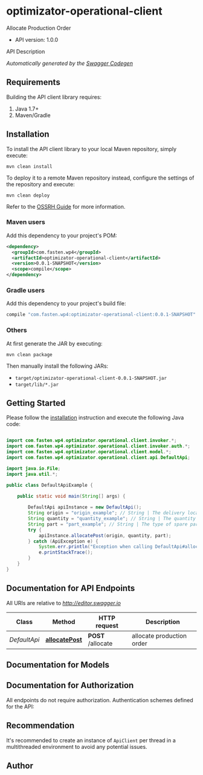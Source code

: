# optimizator-operational-client

Allocate Production Order
- API version: 1.0.0

API Description


*Automatically generated by the [Swagger Codegen](https://github.com/swagger-api/swagger-codegen)*


## Requirements

Building the API client library requires:
1. Java 1.7+
2. Maven/Gradle

## Installation

To install the API client library to your local Maven repository, simply execute:

```shell
mvn clean install
```

To deploy it to a remote Maven repository instead, configure the settings of the repository and execute:

```shell
mvn clean deploy
```

Refer to the [OSSRH Guide](http://central.sonatype.org/pages/ossrh-guide.html) for more information.

### Maven users

Add this dependency to your project's POM:

```xml
<dependency>
  <groupId>com.fasten.wp4</groupId>
  <artifactId>optimizator-operational-client</artifactId>
  <version>0.0.1-SNAPSHOT</version>
  <scope>compile</scope>
</dependency>
```

### Gradle users

Add this dependency to your project's build file:

```groovy
compile "com.fasten.wp4:optimizator-operational-client:0.0.1-SNAPSHOT"
```

### Others

At first generate the JAR by executing:

```shell
mvn clean package
```

Then manually install the following JARs:

* `target/optimizator-operational-client-0.0.1-SNAPSHOT.jar`
* `target/lib/*.jar`

## Getting Started

Please follow the [installation](#installation) instruction and execute the following Java code:

```java

import com.fasten.wp4.optimizator.operational.client.invoker.*;
import com.fasten.wp4.optimizator.operational.client.invoker.auth.*;
import com.fasten.wp4.optimizator.operational.client.model.*;
import com.fasten.wp4.optimizator.operational.client.api.DefaultApi;

import java.io.File;
import java.util.*;

public class DefaultApiExample {

    public static void main(String[] args) {
        
        DefaultApi apiInstance = new DefaultApi();
        String origin = "origin_example"; // String | The delivery location
        String quantity = "quantity_example"; // String | The quantity to be allocate
        String part = "part_example"; // String | The type of spare part
        try {
            apiInstance.allocatePost(origin, quantity, part);
        } catch (ApiException e) {
            System.err.println("Exception when calling DefaultApi#allocatePost");
            e.printStackTrace();
        }
    }
}

```

## Documentation for API Endpoints

All URIs are relative to *http://editor.swagger.io*

Class | Method | HTTP request | Description
------------ | ------------- | ------------- | -------------
*DefaultApi* | [**allocatePost**](docs/DefaultApi.md#allocatePost) | **POST** /allocate |  allocate production order


## Documentation for Models



## Documentation for Authorization

All endpoints do not require authorization.
Authentication schemes defined for the API:

## Recommendation

It's recommended to create an instance of `ApiClient` per thread in a multithreaded environment to avoid any potential issues.

## Author



